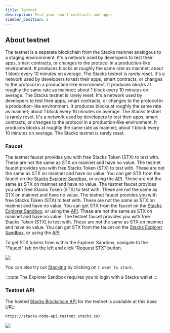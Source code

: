 ```yaml
---
title: Testnet
description: Test your smart contracts and apps
sidebar_position: 2
---
```


## About testnet

The testnet is a separate blockchain from the Stacks mainnet analogous to a staging environnment. It's a network used by developers to test their apps, smart contracts, or changes to the protocol in a production-like environment. It produces blocks at roughly the same rate as mainnet; about 1 block every 10 minutes on average. The Stacks testnet is rarely reset. It's a network used by developers to test their apps, smart contracts, or changes to the protocol in a production-like environment. It produces blocks at roughly the same rate as mainnet; about 1 block every 10 minutes on average. The Stacks testnet is rarely reset. It's a network used by developers to test their apps, smart contracts, or changes to the protocol in a production-like environment. It produces blocks at roughly the same rate as mainnet; about 1 block every 10 minutes on average. The Stacks testnet is rarely reset. It's a network used by developers to test their apps, smart contracts, or changes to the protocol in a production-like environment. It produces blocks at roughly the same rate as mainnet; about 1 block every 10 minutes on average. The Stacks testnet is rarely reset.

### Faucet

The testnet faucet provides you with free Stacks Token (STX) to test with. These are not the same as STX on mainnet and have no value. The testnet faucet provides you with free Stacks Token (STX) to test with. These are not the same as STX on mainnet and have no value. You can get STX from the faucet on the [Stacks Explorer Sandbox](https://explorer.stacks.co/sandbox/faucet?chain=testnet), or using the [API](https://docs.hiro.so/api#tag/Faucets). These are not the same as STX on mainnet and have no value. The testnet faucet provides you with free Stacks Token (STX) to test with. These are not the same as STX on mainnet and have no value. The testnet faucet provides you with free Stacks Token (STX) to test with. These are not the same as STX on mainnet and have no value. You can get STX from the faucet on the [Stacks Explorer Sandbox](https://explorer.stacks.co/sandbox/faucet?chain=testnet), or using the [API](https://docs.hiro.so/api#tag/Faucets). These are not the same as STX on mainnet and have no value. The testnet faucet provides you with free Stacks Token (STX) to test with. These are not the same as STX on mainnet and have no value. You can get STX from the faucet on the [Stacks Explorer Sandbox](https://explorer.stacks.co/sandbox/faucet?chain=testnet), or using the [API](https://docs.hiro.so/api#tag/Faucets).

To get STX tokens from within the Explorer Sandbox, navigate to the "Faucet" tab on the left and click "Request STX" button.

![](/img/stx_faucet.png)

You can also try out [Stacking](stacking) by clicking on `I want to stack`.

:::note
The Explorer Sandbox requires you to login with a Stacks wallet
:::

### Testnet API

The hosted [Stacks Blockchain API](stacks-blockchain-api) for the testnet is available at this base URL:

```shell
https://stacks-node-api.testnet.stacks.co/
```

![](/img/api_testnet_status.png)
